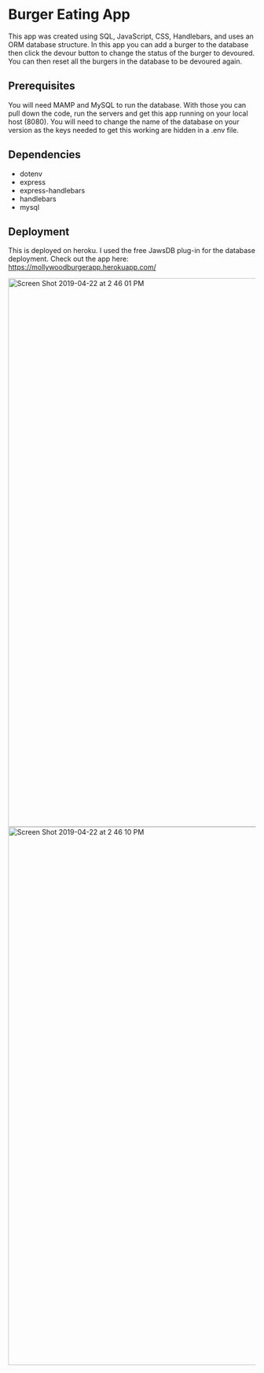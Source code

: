 <h1> Burger Eating App </h1>

This app was created using SQL, JavaScript, CSS, Handlebars, and uses an ORM database structure. In this app you can add a burger to the database then click the devour button to change the status of the burger to devoured. You can then reset all the burgers in the database to be devoured again. 

<h2> Prerequisites </h2>

You will need MAMP and MySQL to run the database. With those you can pull down the code, run the servers and get this app running on your local host (8080). You will need to change the name of the database on your version as the keys needed to get this working are hidden in a .env file. 

<h2> Dependencies </h2>

<ul>
  <li>dotenv</li>
<li>express</li>
<li>express-handlebars</li>
<li>handlebars</li>
<li>mysql</li>
</ul>

<h2> Deployment </h2>

This is deployed on heroku. I used the free JawsDB plug-in for the database deployment. Check out the app here: https://mollywoodburgerapp.herokuapp.com/


<img width="1117" alt="Screen Shot 2019-04-22 at 2 46 01 PM" src="https://user-images.githubusercontent.com/29104770/56518447-785f4300-650d-11e9-9e51-75614c420550.png">
<img width="1096" alt="Screen Shot 2019-04-22 at 2 46 10 PM" src="https://user-images.githubusercontent.com/29104770/56518451-7ac19d00-650d-11e9-8ae9-e92c82686f18.png">






